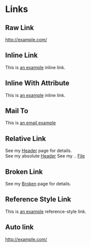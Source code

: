 # Links

## Raw Link

http://example.com/

## Inline Link

This is [an example](http://example.com/) inline link.

## Inline With Attribute

This is [an example](http://example.com/ "Title") inline link.

## Mail To

This is [an email example](mailto:gwaredd@hotmail.com)

## Relative Link

See my [Header](03_headers.md) page for details.   
See my absolute [Header](/Assets/Test/Basic/03_headers.md)
See my .. [File](../Extensions/AbbreviationSpecs.md)

## Broken Link

See my [Broken](doesnotexists.md) page for details.

## Reference Style Link

This is [an example][id] reference-style link.

## Auto link

<http://example.com/>


[id]: http://example.com/  "Optional Title Here"

